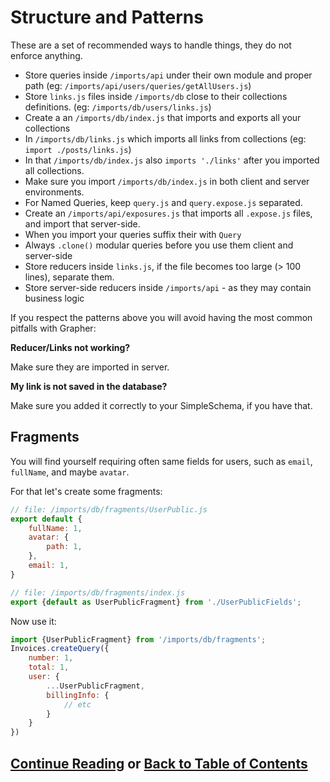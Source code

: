 # Structure and Patterns

These are a set of recommended ways to handle things, they do not enforce
anything.

- Store queries inside `/imports/api` under their own module and proper path (eg: `/imports/api/users/queries/getAllUsers.js`)
- Store `links.js` files inside `/imports/db` close to their collections definitions. (eg: `/imports/db/users/links.js`)
- Create a an `/imports/db/index.js` that imports and exports all your collections
- In `/imports/db/links.js` which imports all links from collections (eg: `import ./posts/links.js`)
- In that `/imports/db/index.js` also `imports './links'` after you imported all collections.
- Make sure you import `/imports/db/index.js` in both client and server environments.
- For Named Queries, keep `query.js` and `query.expose.js` separated.
- Create an `/imports/api/exposures.js` that imports all `.expose.js` files, and import that server-side.
- When you import your queries suffix their with `Query`
- Always `.clone()` modular queries before you use them client and server-side
- Store reducers inside `links.js`, if the file becomes too large (> 100 lines), separate them.
- Store server-side reducers inside `/imports/api` - as they may contain business logic

If you respect the patterns above you will avoid having the most common pitfalls with Grapher:

**Reducer/Links not working?**

Make sure they are imported in server.

**My link is not saved in the database?**

Make sure you added it correctly to your SimpleSchema, if you have that.

## Fragments

You will find yourself requiring often same fields for users, such as `email`, `fullName`, and maybe `avatar`.

For that let's create some fragments:
```js
// file: /imports/db/fragments/UserPublic.js
export default {
    fullName: 1,
    avatar: {
        path: 1,
    },
    email: 1,
}

// file: /imports/db/fragments/index.js
export {default as UserPublicFragment} from './UserPublicFields';
```

Now use it:
```js
import {UserPublicFragment} from '/imports/db/fragments';
Invoices.createQuery({
    number: 1,
    total: 1,
    user: {
        ...UserPublicFragment,
        billingInfo: {
            // etc
        }
    }
})
```

## [Continue Reading](outside_meteor.md) or [Back to Table of Contents](index.md)
